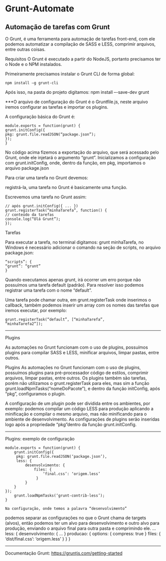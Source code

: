 # Grunt-Automate


<h2>Automação de tarefas com Grunt</h2>
O Grunt, é uma ferramenta para automação de tarefas
front-end, com ele podemos automatizar a compilação de SASS e LESS, comprimir
arquivos, entre outras coisas.


Requisitos
O Grunt é executado a partir do NodeJS,
portanto precisamos ter o Node e o NPM
instalados.


Primeiramente precisamos instalar o Grunt CLI
de forma global:

    npm install –g grunt-cli

Após isso, na pasta do projeto digitamos:
    npm install –-save-dev grunt

***O arquivo de configuração do Grunt é o
Gruntfile.js, neste arquivo iremos configurar as
tarefas e importar os plugins.


A configuração básica do Grunt é:

    module.exports = function(grunt) {
    grunt.initConfig({
    pkg: grunt.file.readJSON(“package.json”);
    });
    }

No código acima fizemos a exportação do arquivo, que será
acessado pelo Grunt, onde ele injetará o argumento “grunt”.
Inicializamos a configuração com grunt.initConfig, onde,
dentro da função, em pkg, importamos o arquivo
package.json



Para criar uma tarefa no Grunt devemos:

registrá-la, uma tarefa no Grunt é basicamente
uma função.

Escrevemos uma tarefa no Grunt assim:

    // após grunt.initConfig({ ... })
    grunt.registerTask(“minhaTarefa”, function() {
    // conteúdo da tarefas
    console.log(“Olá Grunt”);
    });



Tarefas

Para executar a tarefa, no terminal digitamos: grunt minhaTarefa,
no Windows é necessário adicionar o comando na seção de
scripts, no arquivo package.json:

    “scripts”: {
    “grunt”: “grunt”
    }

Quando executamos apenas grunt, irá ocorrer um erro
porque não possuímos uma tarefa default (padrão).
Para resolver isso podemos registrar uma tarefa com o
nome “default”.

Uma tarefa pode chamar outra, em grunt.registerTask onde
inserimos o callback, também podemos inserir um array com
os nomes das tarefas que iremos executar, por exemplo:

    grunt.registerTask(“default”, [“minhaTarefa”,
    “minhaTarefa2”]);
______________________________________________________
Plugins

As automações no Grunt funcionam com o uso de plugins,
possuímos plugins para compilar SASS e LESS, minificar
arquivos, limpar pastas, entre outros.

Plugins
As automações no Grunt funcionam com o uso de plugins,
possuímos plugins para pré-processador código de
estilos, comprimir arquivos, limpar pastas, entre outros.
Os plugins também são tarefas, porém não utilizamos o
grunt.registerTask para eles, mas sim a função
grunt.loadNpmTasks(“nomeDoPacote”), e dentro da
função initConfig, após “pkg”, configuramos o plugin.

A configuração de um plugin pode ser dividida entre os
ambientes, por exemplo: podemos compilar um código
LESS para produção aplicando a minificação e compilar o
mesmo arquivo, mas não minificando para o ambiente de
desenvolvimento.
As configurações de plugins serão inseridas logo após a
propriedade “pkg”dentro da função grunt.initConfig.

______________________________________________________
Plugins: exemplo de configuração

    module.exports = function(grunt) {
        grunt.initConfig({
         pkg: grunt.file.readJSON(‘package.json’),
         less: {
             desenvolvimento: {
                 files: {
                     ‘final.css’: ‘origem.less’
                  }
             }
        }
    });
        grunt.loadNpmTasks(‘grunt-contrib-less’);
    }

    Na configuração, onde temos a palavra “desenvolvimento”
podemos separar as configurações no que o Grunt chama de
targets (alvos), então podemos ter um alvo para
desenvolvimento e outro alvo para produção, enviando o arquivo
final para outra pasta e comprimindo ele.
    ...
    less: {
        desenvolvimento: { ... }
        producao: {
            options: { compress: true }
            files: { ‘dist/final.css’: ‘origem.less’ }
        }
    }
_________________________________________________________


Documentação Grunt:
https://gruntjs.com/getting-started
